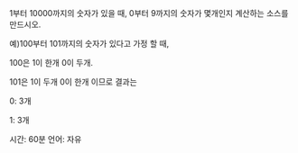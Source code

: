 1부터 10000까지의 숫자가 있을 때,
0부터 9까지의 숫자가 몇개인지 계산하는 소스를 만드시오.

예)100부터 101까지의 숫자가 있다고 가정 할 때, 

  100은 1이 한개 0이 두개.

  101은 1이 두개 0이 한개 이므로 결과는

  0: 3개
  
  1: 3개

시간: 60분
언어: 자유
